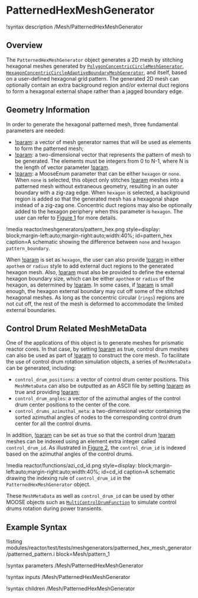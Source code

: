# PatternedHexMeshGenerator

!syntax description /Mesh/PatternedHexMeshGenerator

## Overview

The `PatternedHexMeshGenerator` object generates a 2D mesh by stitching hexagonal meshes generated by [`PolygonConcentricCircleMeshGenerator`](/PolygonConcentricCircleMeshGenerator.md), [`HexagonConcentricCircleAdaptiveBoundaryMeshGenerator`](/HexagonConcentricCircleAdaptiveBoundaryMeshGenerator.md), and itself, based on a user-defined hexagonal grid pattern. The generated 2D mesh can optionally contain an extra background region and/or external duct regions to form a hexagonal external shape rather than a jagged boundary edge.

## Geometry Information

In order to generate the hexagonal patterned mesh, three fundamental parameters are needed:

- [!param](/Mesh/PatternedHexMeshGenerator/inputs): a vector of mesh generator names that will be used as elements to form the patterned mesh;
- [!param](/Mesh/PatternedHexMeshGenerator/pattern): a two-dimensional vector that represents the pattern of mesh to be generated. The elements must be integers from 0 to N-1, where N is the length of vector parameter [!param](/Mesh/PatternedHexMeshGenerator/inputs).
- [!param](/Mesh/PatternedHexMeshGenerator/pattern_boundary): a MooseEnum parameter that can be either `hexagon` or `none`. When `none` is selected, this object only stitches [!param](/Mesh/PatternedHexMeshGenerator/inputs) meshes into a patterned mesh without extraneous geometry, resulting in an outer boundary with a zig-zag edge. When `hexagon` is selected, a background region is added so that the generated mesh has a hexagonal shape instead of a zig-zag one. Concentric duct regions may also be optionally added to the hexagon periphery when this parameter is `hexagon`. The user can refer to [Figure 1](#pattern_hex) for more details.

!media reactor/meshgenerators/pattern_hex.png
      style=display: block;margin-left:auto;margin-right:auto;width:40%;
      id=pattern_hex
      caption=A schematic showing the difference between `none` and `hexagon` `pattern_boundary`.

When [!param](/Mesh/PatternedHexMeshGenerator/pattern_boundary) is set as `hexagon`, the user can also provide [!param](/Mesh/PatternedHexMeshGenerator/duct_sizes) in either `apothem` or `radius` style to add external duct regions to the generated hexagon mesh. Also, [!param](/Mesh/PatternedHexMeshGenerator/hexagon_size) must also be provided to define the external hexagon boundary size, which can be either `apothem` or `radius` of the hexagon, as determined by [!param](/Mesh/PatternedHexMeshGenerator/hexagon_size_style). In some cases, if [!param](/Mesh/PatternedHexMeshGenerator/hexagon_size) is small enough, the hexagon external boundary may cut off some of the stitched hexagonal meshes. As long as the concentric circular (`rings`) regions are not cut off, the rest of the mesh is deformed to accommodate the limited external boundaries.

## Control Drum Related MeshMetaData

One of the applications of this object is to generate meshes for prismatic reactor cores. In that case, by setting [!param](/Mesh/PatternedHexMeshGenerator/generate_core_metadata) as true, control drum meshes can also be used as part of [!param](/Mesh/PatternedHexMeshGenerator/inputs) to construct the core mesh. To facilitate the use of control drum rotation simulation objects, a series of `MeshMetaData` can be generated, including:

- `control_drum_positions`: a vector of control drum center positions. This `MeshMetaData` can also be outputted as an ASCII file by setting [!param](/Mesh/PatternedHexMeshGenerator/generate_control_drum_positions_file) as true and providing [!param](/Mesh/PatternedHexMeshGenerator/position_file);
- `control_drum_angles`: a vector of the azimuthal angles of the control drum center positions to the center of the core.
- `control_drums_azimuthal_meta`: a two-dimensional vector containing the sorted azimuthal angles of nodes to the corresponding control drum center for all the control drums.

In addition, [!param](/Mesh/PatternedHexMeshGenerator/assign_control_drum_id) can be set as true so that the control drum [!param](/Mesh/PatternedHexMeshGenerator/inputs) meshes can be indexed using an element extra integer called `control_drum_id`. As illustrated in [Figure 2](#cd_id), the `control_drum_id` is indexed based on the azimuthal angles of the control drums.

!media reactor/functions/azi_cd_id.png
      style=display: block;margin-left:auto;margin-right:auto;width:40%;
      id=cd_id
      caption=A schematic drawing the indexing rule of `control_drum_id` in the `PatternedHexMeshGenerator` object.

These `MeshMetaData` as well as `control_drum_id` can be used by other MOOSE objects such as [`MultiControlDrumFunction`](/MultiControlDrumFunction.md) to simulate control drums rotation during power transients.


## Example Syntax

!listing modules/reactor/test/tests/meshgenerators/patterned_hex_mesh_generator/patterned_pattern.i block=Mesh/pattern_1

!syntax parameters /Mesh/PatternedHexMeshGenerator

!syntax inputs /Mesh/PatternedHexMeshGenerator

!syntax children /Mesh/PatternedHexMeshGenerator
